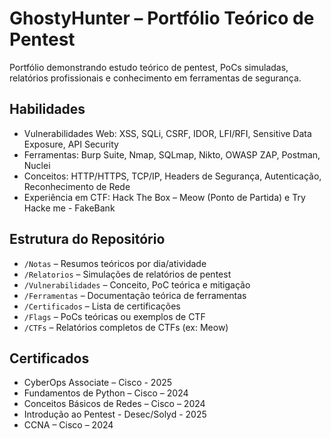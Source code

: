 # GhostyHunter – Portfólio Teórico de Pentest

Portfólio demonstrando estudo teórico de pentest, PoCs simuladas, relatórios profissionais e conhecimento em ferramentas de segurança.

## Habilidades
- Vulnerabilidades Web: XSS, SQLi, CSRF, IDOR, LFI/RFI, Sensitive Data Exposure, API Security
- Ferramentas: Burp Suite, Nmap, SQLmap, Nikto, OWASP ZAP, Postman, Nuclei
- Conceitos: HTTP/HTTPS, TCP/IP, Headers de Segurança, Autenticação, Reconhecimento de Rede
- Experiência em CTF: Hack The Box – Meow (Ponto de Partida) e Try Hacke me - FakeBank

## Estrutura do Repositório
- `/Notas` – Resumos teóricos por dia/atividade
- `/Relatorios` – Simulações de relatórios de pentest
- `/Vulnerabilidades` – Conceito, PoC teórica e mitigação
- `/Ferramentas` – Documentação teórica de ferramentas
- `/Certificados` – Lista de certificações
- `/Flags` – PoCs teóricas ou exemplos de CTF
- `/CTFs` – Relatórios completos de CTFs (ex: Meow)

## Certificados
-	CyberOps Associate – Cisco - 2025
-	Fundamentos de Python – Cisco – 2024
-	Conceitos Básicos de Redes – Cisco – 2024
-	Introdução ao Pentest - Desec/Solyd - 2025
-	CCNA – Cisco – 2024
